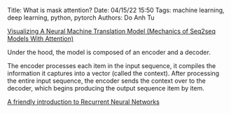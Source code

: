 Title: What is mask attention?
Date: 04/15/22 15:50
Tags: machine learning, deep learning, python, pytorch
Authors: Do Anh Tu

[Visualizing A Neural Machine Translation Model (Mechanics of Seq2seq Models With Attention)](https://jalammar.github.io/visualizing-neural-machine-translation-mechanics-of-seq2seq-models-with-attention/)

Under the hood, the model is composed of an <span class="underline">encoder</span> and a <span class="circle">decoder</span>.

<span class="bracket">The encoder processes each item in the input sequence, it compiles the information it captures into a vector (called the context). After processing the entire input sequence, the encoder sends the context over to the decoder, which begins producing the output sequence item by item.</span>

[A friendly introduction to Recurrent Neural Networks](https://www.youtube.com/watch?v=UNmqTiOnRfg)
<br>
